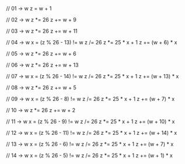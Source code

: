 // 01 → w
z = w + 1

// 02 → w
z *= 26
z += w + 9

// 03 → w
z *= 26
z += w + 11

// 04 → w
x = (z % 26 - 13) != w
z /= 26
z *= 25 * x + 1
z += (w + 6) * x

// 05 → w
z *= 26
z += w + 6

// 06 → w
z *= 26
z += w + 13

// 07 → w
x = (z % 26 - 14) != w
z /= 26
z *= 25 * x + 1
z += (w + 13) * x

// 08 → w
z *= 26
z += w + 5

// 09 → w
x = (z % 26 - 8) != w
z /= 26
z *= 25 * x + 1
z += (w + 7) * x

// 10 → w
z *= 26
z += w + 2

// 11 → w
x = (z % 26 - 9) != w
z /= 26
z *= 25 * x + 1
z += (w + 10) * x

// 12 → w
x = (z % 26 - 11) != w
z /= 26
z *= 25 * x + 1
z += (w + 14) * x

// 13 → w
x = (z % 26 - 6) != w
z /= 26
z *= 25 * x + 1
z += (w + 7) * x

// 14 → w
x = (z % 26 - 5) != w
z /= 26
z *= 25 * x + 1
z += (w + 1) * x
